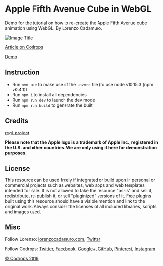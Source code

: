 # Apple Fifth Avenue Cube in WebGL

Demo for the tutorial on how to re-create the Apple Fifth Avenue cube animation using WebGL. By Lorenzo Cadamuro.

![Image Title](https://tympanus.net/codrops/wp-content/uploads/2019/12/AppleCube_featured.png)

[Article on Codrops](https://tympanus.net/codrops/?p=45241)

[Demo](http://tympanus.net/Tutorials/apple-fifth-avenue/)

## Instruction

- Run `nvm use` to make use of the `.nvmrc` file (to use node v10.15.3 (npm v6.4.1))
- Run `npm i` to install all dependencies
- Run `npm run dev` to launch the dev mode
- Run `npm run build` to generate the built

## Credits

[regl-project](https://github.com/regl-project/regl)

**Please note that the Apple logo is a trademark of Apple Inc., registered in the U.S. and other countries. We are only using it here for demonstration purposes.**

## License
This resource can be used freely if integrated or build upon in personal or commercial projects such as websites, web apps and web templates intended for sale. It is not allowed to take the resource "as-is" and sell it, redistribute, re-publish it, or sell "pluginized" versions of it. Free plugins built using this resource should have a visible mention and link to the original work. Always consider the licenses of all included libraries, scripts and images used.

## Misc

Follow Lorenzo: [lorenzocadamuro.com](http://lorenzocadamuro.com), [Twitter](https://twitter.com/lorenzocadamuro)

Follow Codrops: [Twitter](http://www.twitter.com/codrops), [Facebook](http://www.facebook.com/codrops), [Google+](https://plus.google.com/101095823814290637419), [GitHub](https://github.com/codrops), [Pinterest](http://www.pinterest.com/codrops/), [Instagram](https://www.instagram.com/codropsss/)


[© Codrops 2019](http://www.codrops.com)